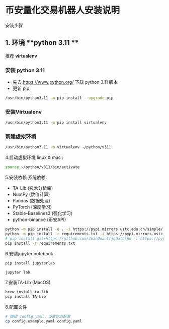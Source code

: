 # 币安量化交易机器人安装说明

安装步骤

## 1. 环境 **python 3.11 **    
  推荐 **virtualenv**

### 安装 python 3.11
- 先去 https://www.python.org/ 下载 python 3.11 版本    
- 更新 pip
```bash
/usr/bin/python3.11 -m pip install --upgrade pip
```
### 安装Virtualenv
```bash
/usr/bin/python3.11 -m pip install virtualenv
```
### 新建虚拟环境
```bash
/usr/bin/python3.11 -m virtualenv ~/python/v311
```

4.启动虚拟环境 linux & mac :
```bash
source ~/python/v311/bin/activate
```

5.安装依赖
  系统依赖:
  - TA-Lib (技术分析库)
  - NumPy (数值计算)
  - Pandas (数据处理)
  - PyTorch (深度学习)
  - Stable-Baselines3 (强化学习)
  - python-binance (币安API)
```bash
python -m pip install -e . -i https://pypi.mirrors.ustc.edu.cn/simple/
python -m pip install -r requirements.txt -i https://pypi.mirrors.ustc.edu.cn/simple/
# pip install git+https://github.com/JoinQuant/jqdatasdk -i https://pypi.mirrors.ustc.edu.cn/simple/
pip install -r requirements.txt
```

6.安装jupyter notebook
```bash
pip install jupyterlab

jupyter lab
```


7.安装TA-Lib (MacOS)
```bash
brew install ta-lib
pip install TA-Lib
```

8.配置文件
```bash
# 编辑 config.yaml，设置你的配置
cp config.example.yaml config.yaml
```

